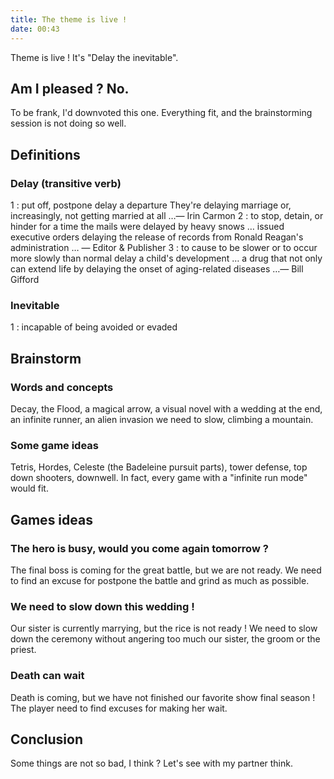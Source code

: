 ```yaml
---
title: The theme is live !
date: 00:43
---
```


Theme is live ! It's "Delay the inevitable".

## Am I pleased ? No.

To be frank, I'd downvoted this one. Everything fit, and the brainstorming session is not doing so
well.

## Definitions

### Delay (transitive verb)

1 : put off, postpone delay a departure They're delaying marriage or, increasingly, not getting married at all …— Irin Carmon
2 : to stop, detain, or hinder for a time the mails were delayed by heavy snows … issued executive orders delaying the release of records from Ronald Reagan's administration … — Editor & Publisher
3 : to cause to be slower or to occur more slowly than normal delay a child's development … a drug that not only can extend life by delaying the onset of aging-related diseases …— Bill Gifford

### Inevitable
1 : incapable of being avoided or evaded 

## Brainstorm

### Words and concepts
Decay, the Flood, a magical arrow, a visual novel with a wedding at the end, an infinite runner, an
alien invasion we need to slow, climbing a mountain.

### Some game ideas

Tetris, Hordes, Celeste (the Badeleine pursuit parts), tower defense, top down shooters, downwell.
In fact, every game with a "infinite run mode" would fit.

## Games ideas

### The hero is busy, would you come again tomorrow ?

The final boss is coming for the great battle, but we are not ready. We need to find an excuse for
postpone the battle and grind as much as possible.

### We need to slow down this wedding !

Our sister is currently marrying, but the rice is not ready ! We need to slow down the ceremony
without angering too much our sister, the groom or the priest.

### Death can wait

Death is coming, but we have not finished our favorite show final season ! The player need to find
excuses for making her wait.

## Conclusion

Some things are not so bad, I think ? Let's see with my partner think.
